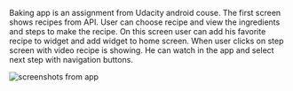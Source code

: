 Baking app is an assignment from Udacity android couse. The first screen shows recipes from API. 
User can choose recipe and view the ingredients and steps to make the recipe.
On this screen user can add his favorite recipe to widget and add widget to home screen.
When user clicks on step screen with video recipe is showing. He can watch in the app and select next step with navigation buttons.


![screenshots from app](https://image.ibb.co/hOjrAz/bg_cmics.jpg)
